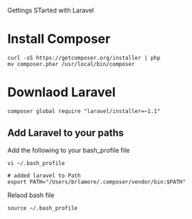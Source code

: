 Gettings STarted with Laravel

# Install Composer

```
curl -sS https://getcomposer.org/installer | php
mv composer.phar /usr/local/bin/composer
```

# Downlaod Laravel
```
composer global require "laravel/installer=~1.1"
```

## Add Laravel to your paths
Add the following to your bash_profile file

```
vi ~/.bash_profile

# added laravel to Path
export PATH="/Users/brlamore/.composer/vendor/bin:$PATH"
```
Relaod bash file

```
source ~/.bash_profile
```

